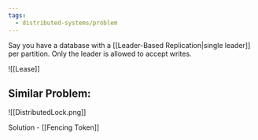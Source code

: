 ```yaml
---
tags:
  - distributed-systems/problem
---
```

Say you have a database with a [[Leader-Based Replication|single leader]] per partition. Only the leader is allowed to accept writes.

![[Lease]]

## Similar Problem:
![[DistributedLock.png]]

Solution - [[Fencing Token]]